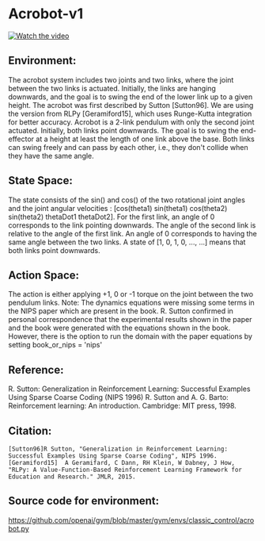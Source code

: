 # Acrobot-v1
[![Watch the video](https://j.gifs.com/QkOG3Z.gif)](https://gym.openai.com/videos/2019-10-21--mqt8Qj1mwo/Acrobot-v1/original.mp4)
## Environment:
The acrobot system includes two joints and two links, where the joint between the two links is actuated. Initially, the links are hanging downwards, and the goal is to swing the end of the lower link up to a given height.
The acrobot was first described by Sutton [Sutton96]. We are using the version from RLPy [Geramiford15], which uses Runge-Kutta integration for better accuracy.
Acrobot is a 2-link pendulum with only the second joint actuated. Initially, both links point downwards. The goal is to swing the end-effector at a height at least the length of one link above the base. Both links can swing freely and can pass by each other, i.e., they don't collide when they have the same angle.
## State Space:
The state consists of the sin() and cos() of the two rotational joint angles and the joint angular velocities : [cos(theta1) sin(theta1) cos(theta2) sin(theta2) thetaDot1 thetaDot2].
For the first link, an angle of 0 corresponds to the link pointing downwards. The angle of the second link is relative to the angle of the first link. An angle of 0 corresponds to having the same angle between the two links.
A state of [1, 0, 1, 0, ..., ...] means that both links point downwards.
## Action Space:
The action is either applying +1, 0 or -1 torque on the joint between the two pendulum links.
Note: The dynamics equations were missing some terms in the NIPS paper which  are present in the book. R. Sutton confirmed in personal correspondence that the experimental results shown in the paper and the book were generated with the equations shown in the book. 
However, there is the option to run the domain with the paper equations by setting book_or_nips = 'nips'
## Reference:
R. Sutton: Generalization in Reinforcement Learning: Successful Examples Using Sparse Coarse Coding (NIPS 1996)
R. Sutton and A. G. Barto: Reinforcement learning: An introduction. Cambridge: MIT press, 1998.
## Citation:
```
[Sutton96]R Sutton, "Generalization in Reinforcement Learning: Successful Examples Using Sparse Coarse Coding", NIPS 1996.
[Geramiford15]	A Geramifard, C Dann, RH Klein, W Dabney, J How, "RLPy: A Value-Function-Based Reinforcement Learning Framework for Education and Research." JMLR, 2015.
```
## Source code for environment:
https://github.com/openai/gym/blob/master/gym/envs/classic_control/acrobot.py
